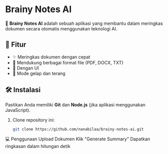 # Brainy Notes AI

🚀 **Brainy Notes AI** adalah sebuah aplikasi yang membantu dalam meringkas dokumen secara otomatis menggunakan teknologi AI.

## 📌 Fitur
- ✨ Meringkas dokumen dengan cepat
- 📄 Mendukung berbagai format file (PDF, DOCX, TXT)
- 🎨 Dengan UI
- 🌙 Mode gelap dan terang

## 🛠 Instalasi
Pastikan Anda memiliki **Git** dan **Node.js** (jika aplikasi menggunakan JavaScript).

1. Clone repository ini:
   ```sh
   git clone https://github.com/nanabilaa/brainy-notes-ai.git
   
💻 Penggunaan
Upload Dokumen
Klik "Generate Summary"
Dapatkan ringkasan dalam hitungan detik

<!--  -->
